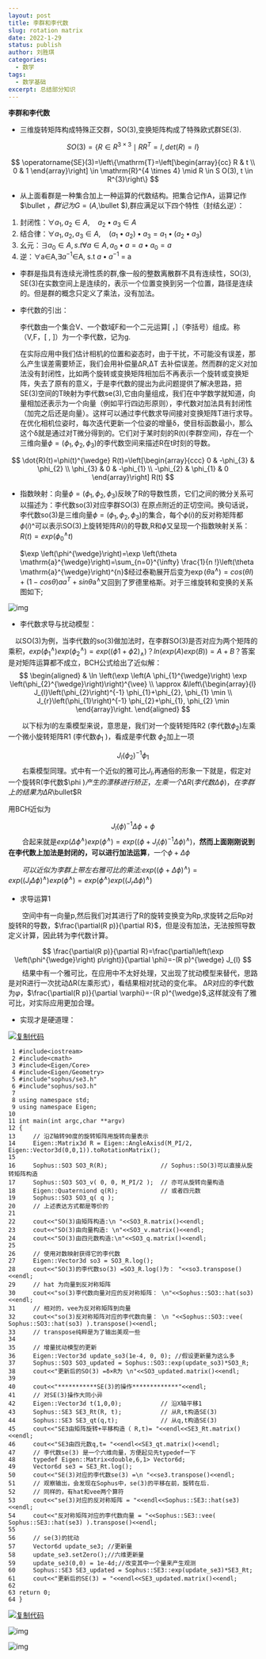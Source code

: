 ```yaml
---
layout: post
title: 李群和李代数
slug: rotation matrix
date: 2022-1-29
status: publish
author: 刘胜琪
categories: 
  - 数学
tags: 
  - 数学基础
excerpt: 总结部分知识
---
```


**李群和李代数**

- 三维旋转矩阵构成特殊正交群，SO(3),变换矩阵构成了特殊欧式群SE(3).

$$
SO(3)=\{R \in R^{3 \times 3} \mid RR^{T} = I,det(R)=I\}
$$

$$
\operatorname{SE}(3)=\left\{\mathrm{T}=\left[\begin{array}{cc}
R & t \\
0 & 1
\end{array}\right] \in \mathrm{R}^{4 \times 4} \mid R \in S O(3), t \in R^{3}\right\}
$$



- 从上面看群是一种集合加上一种运算的代数结构。把集合记作A，运算记作$\bullet $，群记为G=(A,$\bullet $),群应满足以下四个特性（封结幺逆）：

1. 封闭性：$\forall a_{1}, a_{2} \in A, \quad a_{2} \bullet a_{3} \in A$
2. 结合律：$\forall a_{1}, a_{2}, a_{3} \in A, \quad\left(a_{1} \bullet a_{2}\right) \bullet a_{3}=a_{1} \bullet\left(a_{2} \bullet a_{3}\right)$
3. 幺元：$\exists a_{0} \in A, s . t \forall a \in A, a_{0} \bullet a=a \bullet a_{0}=a$
4. 逆：∀a∈A,∃$a^{−1}$∈A, s.t $a \bullet  a^{−1}$ = a

- 李群是指具有连续光滑性质的群,像一般的整数离散群不具有连续性，SO(3), SE(3)在实数空间上是连续的，表示一个位置变换到另一个位置，路径是连续的。但是群的概念只定义了乘法，没有加法。

- 李代数的引出：

  李代数由一个集合V、一个数域F和一个二元运算[ ，]（李括号）组成。称（V,F，[ , ]）为一个李代数，记为g.

  在实际应用中我们估计相机的位置和姿态时，由于干扰，不可能没有误差，那么产生误差需要矫正，我们会用补偿量ΔR,ΔT 去补偿误差。然而群的定义对加法没有封闭性，比如两个旋转或变换矩阵相加后不再表示一个旋转或变换矩阵，失去了原有的意义，于是李代数的提出为此问题提供了解决思路，把SE(3)空间的T映射为李代数se(3),它由向量组成，我们在中学数学就知道，向量相加还表示为一个向量（例如平行四边形原则），李代数对加法具有封闭性（加完之后还是向量）。这样可以通过李代数求导间接对变换矩阵T进行求导。在优化相机位姿时，每次迭代更新一个位姿的增量δ，使目标函数最小，那么这个δ就是通过对T微分得到的。它们对于某时刻的R(t)(李群空间)，存在一个三维向量$\phi = (\phi_1, \phi_2, \phi_3 )$的李代数空间来描述R在t时刻的导数。

$$
\dot{R}(t)=\phi(t)^{\wedge} R(t)=\left[\begin{array}{ccc} 0 & -\phi_{3} & \phi_{2} \\ \phi_{3} & 0 & -\phi_{1} \\ -\phi_{2} & \phi_{1} & 0 \end{array}\right] R(t)
$$

- 指数映射：向量$\phi = (\phi_1, \phi_2, \phi_3 )$反映了R的导数性质，它们之间的微分关系可以描述为：李代数so(3)对应李群SO(3) 在原点附近的正切空间。换句话说，李代数so(3)是三维向量$\phi = (\phi_1, \phi_2, \phi_3 )$的集合，每个$\phi (i)$的反对称矩阵都$\phi (i)$^可以表示SO(3)上旋转矩阵$R(i)$的导数,R和$\phi$又呈现一个指数映射关系：$R(t)=exp(\phi_0 ^{\wedge}t)$

  $\exp \left(\phi^{\wedge}\right)=\exp \left(\theta \mathrm{a}^{\wedge}\right)=\sum_{n=0}^{\infty} \frac{1}{n !}\left(\theta \mathrm{a}^{\wedge}\right)^{n}$经过泰勒展开后变为$\exp \left(\theta \mathrm{a}^{\wedge}\right)= cos\left( \theta I\right) + \left( 1- cos\theta \right)aa^{T} + sin \theta \mathrm{a}^{\wedge}$又回到了罗德里格斯。对于三维旋转和变换的关系图如下;

![img](2022-1-29-李群和李代数.assets/1855613-20200402173203002-69300486.png)

- 李代数求导与扰动模型：

 　以SO(3)为例，当李代数的so(3)做加法时，在李群SO(3)是否对应为两个矩阵的乘积，$exp(ϕ^{\wedge}_1)exp(ϕ^{\wedge}_2)=exp((ϕ1+ϕ2)_{\wedge})？ln(exp(A)exp(B))=A+B？$答案是对矩阵运算都不成立，BCH公式给出了近似解：
$$
\begin{aligned}
& \ln \left(\exp \left(A \phi_{1}^{\wedge}\right) \exp \left(\phi_{2}^{\wedge}\right)\right)^{\vee} \\
\approx &\left\{\begin{array}{l}
J_{l}\left(\phi_{2}\right)^{-1} \phi_{1}+\phi_{2}, \phi_{1} \min \\
J_{r}\left(\phi_{1}\right)^{-1} \phi_{2}+\phi_{1}, \phi_{2} \min
\end{array}\right.
\end{aligned}
$$


　　以下标为l的左乘模型来说，意思是，我们对一个旋转矩阵R2 (李代数$\phi_2$)左乘一个微小旋转矩阵R1 (李代数$\phi_1$ )，看成是李代数 $\phi_2$加上一项

$$
J_{l}\left(\phi_{2}\right)^{-1} \phi_{1}
$$
　　右乘模型同理。式中有一个近似的雅可比$J_l$,再通俗的形象一下就是，假定对一个旋转R(李代数$\phi $)产生的漂移进行矫正，左乘一个ΔR (李代数Δϕ)，在李群上的结果为ΔR$\bullet$R

用BCH近似为

$$
J_{l}\left(\phi\right)^{-1}  \Delta\phi + \phi
$$
　　合起来就是$exp(\Delta \phi^{\wedge})exp(\phi^{\wedge})= exp({(\phi +J_{l}\left(\phi\right)^{-1}  \Delta\phi )}^{\wedge})$，**然而上面刚刚说到在李代数上加法是封闭的，可以进行加法运算**，一个$\phi + \Delta \phi$

　　*可以近似为李群上带左右雅可比的乘法:*$exp((\phi +\Delta \phi)^{\wedge})=exp((J_{l}\Delta \phi)^{\wedge})exp(\phi^{\wedge})=exp(\phi^{\wedge})exp({(J_{r}  \Delta\phi )}^{\wedge})$

- 求导运算1

　　空间中有一向量p,然后我们对其进行了R的旋转变换变为Rp,求旋转之后Rp对旋转R的导数，$\frac{\partial(R p)}{\partial R}$，但是没有加法，无法按照导数定义计算，因此转为李代数计算。

$$
\frac{\partial(R p)}{\partial R}=\frac{\partial\left(\exp \left(\phi^{\wedge}\right) p\right)}{\partial \phi}=-(R p)^{\wedge} J_{l}
$$
　　结果中有一个雅可比，在应用中不太好处理，又出现了扰动模型来替代，思路是对R进行一次扰动ΔR(左乘形式），看结果相对扰动的变化率。 ΔR对应的李代数为$\varphi$，$\frac{\partial(R p)}{\partial \varphi}=-(R p)^{\wedge}$,这样就没有了雅可比，对实际应用更加合理。

-  实现才是硬道理：

[![复制代码](2022-1-29-李群和李代数.assets/copycode.gif)](javascript:void(0);)

```
 1 #include<iostream>
 2 #include<cmath>
 3 #include<Eigen/Core>
 4 #include<Eigen/Geometry>
 5 #include"sophus/se3.h"
 6 #include"sophus/so3.h"
 7 
 8 using namespace std;
 9 using namespace Eigen;
10 
11 int main(int argc,char **argv)
12 {
13     // 沿Z轴转90度的旋转矩阵用旋转向量表示
14     Eigen::Matrix3d R = Eigen::AngleAxisd(M_PI/2, Eigen::Vector3d(0,0,1)).toRotationMatrix();
15     
16     Sophus::SO3 SO3_R(R);               // Sophus::SO(3)可以直接从旋转矩阵构造
17     Sophus::SO3 SO3_v( 0, 0, M_PI/2 );  // 亦可从旋转向量构造
18     Eigen::Quaterniond q(R);            // 或者四元数
19     Sophus::SO3 SO3_q( q );
20     // 上述表达方式都是等价的
21    
22     cout<<"SO(3)由矩阵构造:\n "<<SO3_R.matrix()<<endl;
23     cout<<"SO(3)由向量构造: \n"<<SO3_v.matrix()<<endl;
24     cout<<"SO(3)由四元数构造:\n"<<SO3_q.matrix()<<endl;
25     
26     // 使用对数映射获得它的李代数
27     Eigen::Vector3d so3 = SO3_R.log();
28     cout<<"SO(3)的李代数so(3) =SO3_R.log()为： "<<so3.transpose()<<endl;
29     // hat 为向量到反对称矩阵
30     cout<<"so(3)李代数向量对应的反对称矩阵： \n"<<Sophus::SO3::hat(so3)<<endl;
31     // 相对的，vee为反对称矩阵到向量
32     cout<<"so(3)反对称矩阵对应的李代数向量： \n "<<Sophus::SO3::vee( Sophus::SO3::hat(so3) ).transpose()<<endl;
33     // transpose纯粹是为了输出美观一些
34     
35     // 增量扰动模型的更新
36     Eigen::Vector3d update_so3(1e-4, 0, 0); //假设更新量为这么多
37     Sophus::SO3 SO3_updated = Sophus::SO3::exp(update_so3)*SO3_R;
38     cout<<"更新后的SO(3) =δ×R为 \n"<<SO3_updated.matrix()<<endl;
39     
40     cout<<"***********SE(3)的操作*************"<<endl;
41     // 对SE(3)操作大同小异
42     Eigen::Vector3d t(1,0,0);           // 沿X轴平移1
43     Sophus::SE3 SE3_Rt(R, t);           // 从R,t构造SE(3)
44     Sophus::SE3 SE3_qt(q,t);            // 从q,t构造SE(3)
45     cout<<"SE3由矩阵旋转+平移构造（ R,t)= "<<endl<<SE3_Rt.matrix()<<endl;
46     cout<<"SE3由四元数q,t= "<<endl<<SE3_qt.matrix()<<endl;
47     // 李代数se(3) 是一个六维向量，方便起见先typedef一下
48     typedef Eigen::Matrix<double,6,1> Vector6d;
49     Vector6d se3 = SE3_Rt.log();
50     cout<<"SE(3)对应的李代数se(3) =\n "<<se3.transpose()<<endl;
51     // 观察输出，会发现在Sophus中，se(3)的平移在前，旋转在后.
52     // 同样的，有hat和vee两个算符
53     cout<<"se(3)对应的反对称矩阵 = "<<endl<<Sophus::SE3::hat(se3)<<endl;
54     cout<<"反对称矩阵对应的李代数向量 = "<<Sophus::SE3::vee( Sophus::SE3::hat(se3) ).transpose()<<endl;
55     
56     // se(3)的扰动
57     Vector6d update_se3; //更新量
58     update_se3.setZero();//六维更新量
59     update_se3(0,0) = 1e-4d;//改变其中一个量来产生观测
60     Sophus::SE3 SE3_updated = Sophus::SE3::exp(update_se3)*SE3_Rt;
61     cout<<"更新后的SE(3) = "<<endl<<SE3_updated.matrix()<<endl;
62     
63 return 0;
64 }
```

[![复制代码](2022-1-29-李群和李代数.assets/copycode.gif)](javascript:void(0);)

 

![img](2022-1-29-李群和李代数.assets/1855613-20200404104153094-424077350.png)

 

![img](2022-1-29-李群和李代数.assets/1855613-20200404104248415-752532635.png)